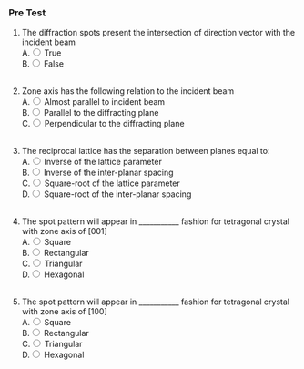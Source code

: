 ### Pre Test

1. The diffraction spots present the intersection of direction vector with the incident beam
                        <br>
                        A.<input type="radio" name="but" id="rb11" onclick="click1();">&nbsp;True
                        <br>
                        B.<input type="radio" name="but" id="rb12" onclick="click1();">&nbsp;False
                        <br>
                        <p id = "p1"></p>
                        <br>
2.	Zone axis has the following relation to the incident beam
                        <br>
                        A.<input type="radio" name="but" id="rb11" onclick="click1();">&nbsp;Almost parallel to incident beam
                        <br>
                        B.<input type="radio" name="but" id="rb12" onclick="click1();">&nbsp;Parallel to the diffracting plane
                        <br>
                        C.<input type="radio" name="but" id="rb13" onclick="click1();">&nbsp;Perpendicular to the diffracting plane
                        <br>
                        <p id = "p1"></p>
                        <br>
3.	The reciprocal lattice has the separation between planes equal to:
                        <br>
                        A.<input type="radio" name="but" id="rb11" onclick="click1();">&nbsp;Inverse of the lattice parameter
                        <br>
                        B.<input type="radio" name="but" id="rb12" onclick="click1();">&nbsp;Inverse of the inter-planar spacing 
                        <br>
                        C.<input type="radio" name="but" id="rb13" onclick="click1();">&nbsp;Square-root of the lattice parameter
                        <br>
                        D.<input type="radio" name="but" id="rb14" onclick="click1();">&nbsp;Square-root of the inter-planar spacing
                        <br>
                        <p id = "p1"></p>
                        <br>
4.	The spot pattern will appear in ___________ fashion for tetragonal crystal with zone axis of [001]
                        <br>
                        A.<input type="radio" name="but" id="rb11" onclick="click1();">&nbsp;Square
                        <br>
                        B.<input type="radio" name="but" id="rb12" onclick="click1();">&nbsp;Rectangular
                        <br>
                        C.<input type="radio" name="but" id="rb13" onclick="click1();">&nbsp;Triangular
                        <br>
                        D.<input type="radio" name="but" id="rb14" onclick="click1();">&nbsp;Hexagonal
                        <br>
                        <p id = "p1"></p>
                        <br>
5.	The spot pattern will appear in ___________ fashion for tetragonal crystal with zone axis of [100]
                        <br>
                        A.<input type="radio" name="but" id="rb11" onclick="click1();">&nbsp;Square
                        <br>
                        B.<input type="radio" name="but" id="rb12" onclick="click1();">&nbsp;Rectangular
                        <br>
                        C.<input type="radio" name="but" id="rb13" onclick="click1();">&nbsp;Triangular
                        <br>
                        D.<input type="radio" name="but" id="rb14" onclick="click1();">&nbsp;Hexagonal
                        <br>
                        <p id = "p1"></p>
                        <br>
